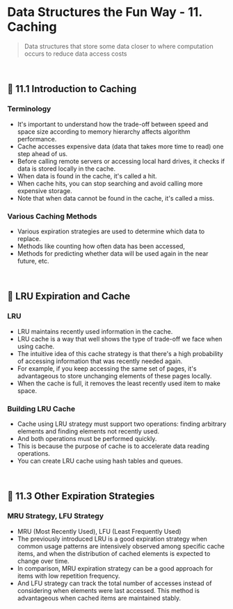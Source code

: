 # Data Structures the Fun Way - 11. Caching

> Data structures that store some data closer to where computation occurs to reduce data access costs

<br/>

## 🔖 11.1 Introduction to Caching

### Terminology

- It's important to understand how the trade-off between speed and space size according to memory hierarchy affects algorithm performance.
- Cache accesses expensive data (data that takes more time to read) one step ahead of us.
- Before calling remote servers or accessing local hard drives, it checks if data is stored locally in the cache.
- When data is found in the cache, it's called a hit.
- When cache hits, you can stop searching and avoid calling more expensive storage.
- Note that when data cannot be found in the cache, it's called a miss.

### Various Caching Methods

- Various expiration strategies are used to determine which data to replace.
- Methods like counting how often data has been accessed,
- Methods for predicting whether data will be used again in the near future, etc.

<br/>

## 🔖 LRU Expiration and Cache

### LRU

- LRU maintains recently used information in the cache.
- LRU cache is a way that well shows the type of trade-off we face when using cache.
- The intuitive idea of this cache strategy is that there's a high probability of accessing information that was recently needed again.
- For example, if you keep accessing the same set of pages, it's advantageous to store unchanging elements of these pages locally.
- When the cache is full, it removes the least recently used item to make space.

### Building LRU Cache

- Cache using LRU strategy must support two operations: finding arbitrary elements and finding elements not recently used.
- And both operations must be performed quickly.
- This is because the purpose of cache is to accelerate data reading operations.
- You can create LRU cache using hash tables and queues.

<br/>

## 🔖 11.3 Other Expiration Strategies

### MRU Strategy, LFU Strategy

- MRU (Most Recently Used), LFU (Least Frequently Used)
- The previously introduced LRU is a good expiration strategy when common usage patterns are intensively observed among specific cache items, and when the distribution of cached elements is expected to change over time.
- In comparison, MRU expiration strategy can be a good approach for items with low repetition frequency.
- And LFU strategy can track the total number of accesses instead of considering when elements were last accessed. This method is advantageous when cached items are maintained stably.
